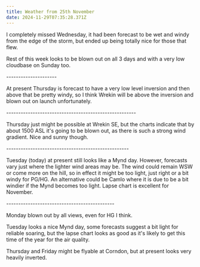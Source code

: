 ```yaml
---
title: Weather from 25th November
date: 2024-11-29T07:35:28.371Z
---
```

I completely missed Wednesday,  it had been forecast to be wet and windy from the edge of the storm, but ended up being totally nice for those that flew.

Rest of this week looks to be blown out on all 3 days and with a very low cloudbase on Sunday too.

\---------------------

At present Thursday is forecast to have a very low level inversion and then above that be pretty windy, so I think Wrekin will be above the inversion and blown out on launch unfortunately.

\------------------------------------------------------

Thursday just might be possible at Wrekin SE, but the charts indicate that by about 1500 ASL it's going to be blown out, as there is such a strong wind gradient.  Nice and sunny though.

\---------------------------------------------------

Tuesday (today) at present still looks like a Mynd day.  However, forecasts vary just where the lighter wind areas may be.  The wind could remain WSW or come more on the hill, so in effect it might be too light, just right or a bit windy for PG/HG.  An alternative could be Camlo where it is due to be a bit windier if the Mynd becomes too light.  Lapse chart is excellent for November.

\---------------------------------------------

Monday blown out by all views, even for HG I think.

Tuesday looks a nice Mynd day, some forecasts suggest a bit light for reliable soaring, but the lapse chart looks as good as it's likely to get this time of the year for the air quality.

Thursday and Friday might be flyable at Corndon, but at present looks very heavily inverted.